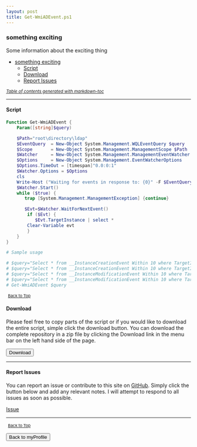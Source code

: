 ```yaml
---
layout: post
title: Get-WmiADEvent.ps1
---
```


### something exciting

Some information about the exciting thing

- [something exciting](#something-exciting)
  - [Script](#script)
  - [Download](#download)
  - [Report Issues](#report-issues)

<small><i><a href='http://ecotrust-canada.github.io/markdown-toc/'>Table of contents generated with markdown-toc</a></i></small>

---

#### Script

```powershell
Function Get-WmiADEvent {
    Param([string]$query)

    $Path="root\directory\ldap"
    $EventQuery  = New-Object System.Management.WQLEventQuery $query
    $Scope       = New-Object System.Management.ManagementScope $Path
    $Watcher     = New-Object System.Management.ManagementEventWatcher $Scope,$EventQuery
    $Options     = New-Object System.Management.EventWatcherOptions
    $Options.TimeOut = [timespan]"0.0:0:1"
    $Watcher.Options = $Options
    cls
    Write-Host ("Waiting for events in response to: {0}" -F $EventQuery.querystring)  -backgroundcolor cyan -foregroundcolor black
    $Watcher.Start()
    while ($true) {
       trap [System.Management.ManagementException] {continue}

       $Evt=$Watcher.WaitForNextEvent()
        if ($Evt) {
           $Evt.TargetInstance | select *
        Clear-Variable evt
        }
    }
}

# Sample usage

# $query="Select * from __InstanceCreationEvent Within 10 where TargetInstance ISA 'DS_USER'"
# $query="Select * from __InstanceCreationEvent Within 10 where TargetInstance ISA 'DS_GROUP'"
# $query="Select * from __InstanceModificationEvent Within 10 where TargetInstance ISA 'DS_USER'"
# $query="Select * from __InstanceModificationEvent Within 10 where TargetInstance ISA 'DS_COMPUTER'"
# Get-WmiADEvent $query
```

<span style="font-size:11px;"><a href="#"><i class="fas fa-caret-up" aria-hidden="true" style="color: white; margin-right:5px;"></i>Back to Top</a></span>

#### Download

Please feel free to copy parts of the script or if you would like to download the entire script, simple click the download button. You can download the complete repository in a zip file by clicking the Download link in the menu bar on the left hand side of the page.

<button class="btn" type="submit" onclick="window.open('https://scripts.lukeleigh.com/powershell/functions/myProfile/Get-WmiADEvent.ps1')">
    <i class="fa fa-cloud-download-alt">
    </i>
        Download
</button>

---

#### Report Issues

You can report an issue or contribute to this site on <a href="https://github.com/BanterBoy/scripts-blog/issues">GitHub</a>. Simply click the button below and add any relevant notes. I will attempt to respond to all issues as soon as possible.

<!-- Place this tag where you want the button to render. -->

<a class="github-button" href="https://github.com/BanterBoy/scripts-blog/issues/new?title=Get-WmiADEvent.ps1&body=There is a problem with this function. Please find details below." data-show-count="true" aria-label="Issue BanterBoy/scripts-blog on GitHub">Issue</a>

---

<span style="font-size:11px;"><a href="#"><i class="fas fa-caret-up" aria-hidden="true" style="color: white; margin-right:5px;"></i>Back to Top</a></span>

<a href="/menu/_pages/myProfile.html">
    <button class="btn">
        <i class='fas fa-reply'>
        </i>
            Back to myProfile
    </button>
</a>

[1]: http://ecotrust-canada.github.io/markdown-toc
[2]: https://github.com/googlearchive/code-prettify
